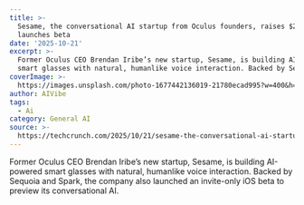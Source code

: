 ```yaml
---
title: >-
  Sesame, the conversational AI startup from Oculus founders, raises $250M and
  launches beta
date: '2025-10-21'
excerpt: >-
  Former Oculus CEO Brendan Iribe’s new startup, Sesame, is building AI-powered
  smart glasses with natural, humanlike voice interaction. Backed by Sequo...
coverImage: >-
  https://images.unsplash.com/photo-1677442136019-21780ecad995?w=400&h=200&fit=crop&auto=format
author: AIVibe
tags:
  - Ai
category: General AI
source: >-
  https://techcrunch.com/2025/10/21/sesame-the-conversational-ai-startup-from-oculus-founders-raises-250m-and-launches-beta/
---
```

Former Oculus CEO Brendan Iribe’s new startup, Sesame, is building AI-powered smart glasses with natural, humanlike voice interaction. Backed by Sequoia and Spark, the company also launched an invite-only iOS beta to preview its conversational AI.
